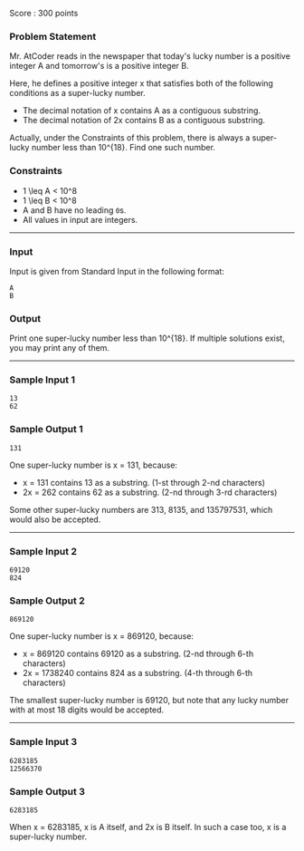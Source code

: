 Score : 300 points

### Problem Statement

Mr. AtCoder reads in the newspaper that today's lucky number is a positive integer A and tomorrow's is a positive integer B.

Here, he defines a positive integer x that satisfies both of the following conditions as a super-lucky number.

* The decimal notation of x contains A as a contiguous substring.
* The decimal notation of 2x contains B as a contiguous substring.

Actually, under the Constraints of this problem, there is always a super-lucky number less than 10^{18}. Find one such number.

### Constraints

* 1 \leq A < 10^8
* 1 \leq B < 10^8
* A and B have no leading `0`s.
* All values in input are integers.

---

### Input

Input is given from Standard Input in the following format:

```
A
B
```

### Output

Print one super-lucky number less than 10^{18}. If multiple solutions exist, you may print any of them.

---

### Sample Input 1

```
13
62
```

### Sample Output 1

```
131
```

One super-lucky number is x = 131, because:

* x = 131 contains 13 as a substring. (1-st through 2-nd characters)
* 2x = 262 contains 62 as a substring. (2-nd through 3-rd characters)

Some other super-lucky numbers are 313, 8135, and 135797531, which would also be accepted.

---

### Sample Input 2

```
69120
824
```

### Sample Output 2

```
869120
```

One super-lucky number is x = 869120, because:

* x = 869120 contains 69120 as a substring. (2-nd through 6-th characters)
* 2x = 1738240 contains 824 as a substring. (4-th through 6-th characters)

The smallest super-lucky number is 69120, but note that any lucky number with at most 18 digits would be accepted.

---

### Sample Input 3

```
6283185
12566370
```

### Sample Output 3

```
6283185
```

When x = 6283185, x is A itself, and 2x is B itself. In such a case too, x is a super-lucky number.